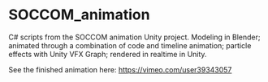 # SOCCOM_animation
C# scripts from the SOCCOM animation Unity project. Modeling in Blender; animated through a combination of code and timeline animation; particle effects with Unity VFX Graph; rendered in realtime in Unity.

See the finished animation here: https://vimeo.com/user39343057

